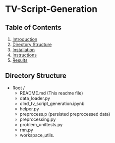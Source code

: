 # TV-Script-Generation

## Table of Contents

1. [Introduction](#introduction)
2. [Directory Structure](#directoryStructure)
3. [Installation](#installation)
4. [Instructions](#instructions)
5. [Results](#results)

## Directory Structure <a name="directoryStructure"></a>

- Root /
    - README.md (This readme file)
    - data_loader.py
    - dlnd_tv_script_generation.ipynb
    - helper.py
    - preprocess.p (persisted preprocessed data)
    - preprocessing.py
    - problem_unittests.py
    - rnn.py
    - workspace_utils. 
        
    